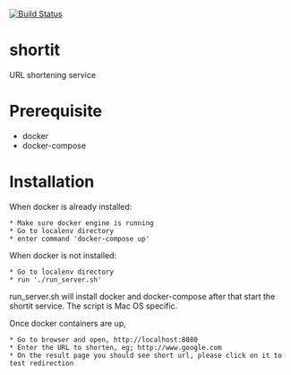 [![Build Status](https://travis-ci.org/tushardhole/shortit.svg?branch=master)](https://travis-ci.org/tushardhole/shortit)
# shortit
URL shortening service
# Prerequisite
* docker
* docker-compose


# Installation
When docker is already installed:

    * Make sure docker engine is running
    * Go to localenv directory
    * enter command 'docker-compose up'
    
When docker is not installed:

    * Go to localenv directory
    * run './run_server.sh'
    
run_server.sh will install docker and docker-compose after that start the shortit service. The script is Mac OS specific.

  Once docker containers are up,

    * Go to browser and open, http://localhost:8080
    * Enter the URL to shorten, eg; http://www.google.com
    * On the result page you should see short url, please click on it to test redirection
